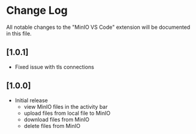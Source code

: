 # Change Log

All notable changes to the "MinIO VS Code" extension will be documented in this file.

## [1.0.1]
- Fixed issue with tls connections

## [1.0.0]
- Initial release
  - view MinIO files in the activity bar
  - upload files from local file to MinIO
  - download files from MinIO
  - delete files from MinIO
